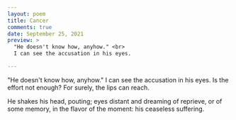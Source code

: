 ```yaml
---
layout: poem
title: Cancer
comments: true
date: September 25, 2021
preview: >
  "He doesn't know how, anyhow." <br>
  I can see the accusation in his eyes.

---
```


"He doesn't know how, anyhow."
I can see the accusation in his eyes.
Is the effort not enough?
For surely, the lips can reach.

He shakes his head, pouting;
eyes distant and dreaming of reprieve,
or of some memory,
in the flavor of the moment:
his ceaseless suffering.
